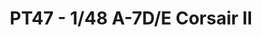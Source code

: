---
layout: product
title: " PT47 - 1/48 A-7D/E Corsair II"
price: "6000" 
desc: "Maketa"
img_path: "/assets/img/HASE 07247.webp"
brand: "Hasegawa"
available: false
special_offer: false
new: false
soon: false
cat: "010000"
subcat: "015700"
subsubcat: "0N/A"
sifra: "HASE 07247"
popular: false
spec: false
---